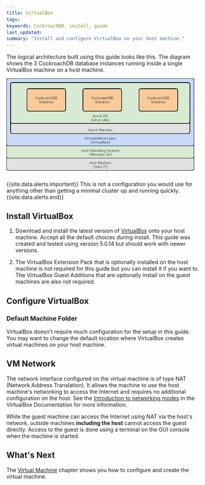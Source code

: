 ```yaml
---
title: VirtualBox
tags: 
keywords: CockroachDB, install, guide
last_updated: 
summary: "Install and configure VirtualBox on your host machine."
---
```

The logical architecture built using this guide looks like this. The diagram shows the 3 CockroachDB database instances running inside a single VirtualBox machine on a host machine.

![Logical Cluster Architecture](images/virtualbox_architecture_single.png)

{{site.data.alerts.important}}
This is not a configuration you would use for anything other than getting a minimal cluster up and running quickly.
{{site.data.alerts.end}}


## Install VirtualBox

1.  Download and install the latest version of [VirtualBox](https://www.virtualbox.org/manual/ch06.html) onto your host machine. Accept all the default choices during install. This guide was created and tested using version 5.0.14 but should work with newer versions.

2.  The VirtualBox Extension Pack that is optionally installed on the host machine is not required for this guide but you can install it if you want to. The VirtualBox Guest Additions that are optionally install on the guest machines are also not required.

## Configure VirtualBox

### Default Machine Folder

VirtualBox doesn't require much configuration for the setup in this guide. You may want to change the default location where VirtualBox creates virtual machines on your host machine.


## VM Network

The network interface configured on the virtual machine is of type NAT (Network Address Translation). It allows the machine to use the host machine's networking to access the Internet and requires no additional configuration on the host. See the [Introduction to networking modes](https://www.virtualbox.org/manual/ch06.html#networkingmodes) in the VirtualBox Documentation for more information.

While the guest machine can access the Internet using NAT via the host's network, outside machines **including the host** cannot access the guest directly. Access to the guest is done using a terminal on the GUI console when the machine is started.


## What's Next

The [Virtual Machine](cockroach-vb-single_vm_overview) chapter shows you how to configure and create the virtual machine.
